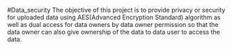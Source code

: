 #Data_security
The objective of this project is to provide privacy or security for uploaded data using AES(Advanced Encryption Standard) algorithm 
as well as dual access for data owners by data owner permission so that the data owner can also give ownership of the data to data user to access the data.

